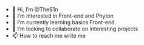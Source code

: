 - 👋 Hi, I’m @TheS1n
- 👀 I’m interested in Front-end and Phyton
- 🌱 I’m currently learning basics Front-end
- 💞️ I’m looking to collaborate on interesting projects
- 📫 How to reach me write me

<!---
TheS1n/TheS1n is a ✨ special ✨ repository because its `README.md` (this file) appears on your GitHub profile.
You can click the Preview link to take a look at your changes.
--->
